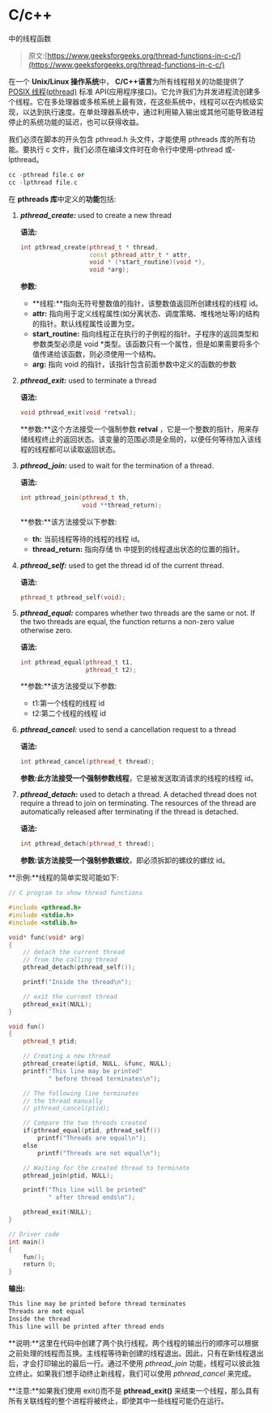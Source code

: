 # C/c++

中的线程函数

> 原文:[https://www.geeksforgeeks.org/thread-functions-in-c-c/](https://www.geeksforgeeks.org/thread-functions-in-c-c/)

在一个 **Unix/Linux 操作系统**中， **C/C++语言**为所有线程相关的功能提供了 [POSIX 线程(pthread)](https://www.geeksforgeeks.org/multithreading-c-2/) 标准 API(应用程序接口)。它允许我们为并发进程流创建多个线程。它在多处理器或多核系统上最有效，在这些系统中，线程可以在内核级实现，以达到执行速度。在单处理器系统中，通过利用输入输出或其他可能导致进程停止的系统功能的延迟，也可以获得收益。

我们必须在脚本的开头包含 pthread.h 头文件，才能使用 pthreads 库的所有功能。要执行 c 文件，我们必须在编译文件时在命令行中使用-pthread 或-lpthread。

```cpp
cc -pthread file.c or
cc -lpthread file.c

```

在 **pthreads 库**中定义的**功能**包括:

1.  ***pthread_create:*** used to create a new thread

    **语法:**

    ```cpp
    int pthread_create(pthread_t * thread, 
                       const pthread_attr_t * attr, 
                       void * (*start_routine)(void *), 
                       void *arg);

    ```

    **参数:**

    *   **线程:**指向无符号整数值的指针，该整数值返回所创建线程的线程 id。
    *   **attr:** 指向用于定义线程属性(如分离状态、调度策略、堆栈地址等)的结构的指针。默认线程属性设置为空。
    *   **start_routine:** 指向线程正在执行的子例程的指针。子程序的返回类型和参数类型必须是 void *类型。该函数只有一个属性，但是如果需要将多个值传递给该函数，则必须使用一个结构。
    *   **arg:** 指向 void 的指针，该指针包含前面参数中定义的函数的参数
2.  ***pthread_exit:*** used to terminate a thread

    **语法:**

    ```cpp
    void pthread_exit(void *retval);

    ```

    **参数:**这个方法接受一个强制参数 **retval** ，它是一个整数的指针，用来存储线程终止的返回状态。该变量的范围必须是全局的，以便任何等待加入该线程的线程都可以读取返回状态。

3.  ***pthread_join:*** used to wait for the termination of a thread.

    **语法:**

    ```cpp
    int pthread_join(pthread_t th, 
                     void **thread_return);

    ```

    **参数:**该方法接受以下参数:

    *   **th:** 当前线程等待的线程的线程 id。
    *   **thread_return:** 指向存储 th 中提到的线程退出状态的位置的指针。
4.  ***pthread_self:*** used to get the thread id of the current thread.

    **语法:**

    ```cpp
    pthread_t pthread_self(void);

    ```

5.  ***pthread_equal:*** compares whether two threads are the same or not. If the two threads are equal, the function returns a non-zero value otherwise zero.

    **语法:**

    ```cpp
    int pthread_equal(pthread_t t1, 
                      pthread_t t2);

    ```

    **参数:**该方法接受以下参数:

    *   t1:第一个线程的线程 id
    *   t2:第二个线程的线程 id
6.  ***pthread_cancel:*** used to send a cancellation request to a thread

    **语法:**

    ```cpp
    int pthread_cancel(pthread_t thread);

    ```

    **参数:**此方法接受一个强制参数**线程**，它是被发送取消请求的线程的线程 id。

7.  ***pthread_detach:*** used to detach a thread. A detached thread does not require a thread to join on terminating. The resources of the thread are automatically released after terminating if the thread is detached.

    **语法:**

    ```cpp
    int pthread_detach(pthread_t thread);

    ```

    **参数:**该方法接受一个强制参数**螺纹**，即必须拆卸的螺纹的螺纹 id。

**示例:**线程的简单实现可能如下:

```cpp
// C program to show thread functions

#include <pthread.h>
#include <stdio.h>
#include <stdlib.h>

void* func(void* arg)
{
    // detach the current thread
    // from the calling thread
    pthread_detach(pthread_self());

    printf("Inside the thread\n");

    // exit the current thread
    pthread_exit(NULL);
}

void fun()
{
    pthread_t ptid;

    // Creating a new thread
    pthread_create(&ptid, NULL, &func, NULL);
    printf("This line may be printed"
           " before thread terminates\n");

    // The following line terminates
    // the thread manually
    // pthread_cancel(ptid);

    // Compare the two threads created
    if(pthread_equal(ptid, pthread_self())
        printf("Threads are equal\n");
    else
        printf("Threads are not equal\n");

    // Waiting for the created thread to terminate
    pthread_join(ptid, NULL);

    printf("This line will be printed"
           " after thread ends\n");

    pthread_exit(NULL);
}

// Driver code
int main()
{
    fun();
    return 0;
}
```

**输出:**

```cpp
This line may be printed before thread terminates
Threads are not equal
Inside the thread
This line will be printed after thread ends

```

**说明:**这里在代码中创建了两个执行线程。两个线程的输出行的顺序可以根据之前处理的线程而互换。主线程等待新创建的线程退出。因此，只有在新线程退出后，才会打印输出的最后一行。通过不使用 *pthread_join* 功能，线程可以彼此独立终止。如果我们想手动终止新线程，我们可以使用 *pthread_cancel* 来完成。

**注意:**如果我们使用 exit()而不是 **pthread_exit()** 来结束一个线程，那么具有所有关联线程的整个进程将被终止，即使其中一些线程可能仍在运行。